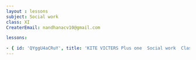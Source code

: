 ```yaml
--- 
layout : lessons 
subject: Social work
class: XI
CreaterEmail: nandhanacv10@gmail.com

lessons: 

- { id: 'QYggU4aCRuY', title: 'KITE VICTERS Plus one  Social work  Class 01 (First Bell-ഫസ്റ്റ് ബെല്‍)' }
---
```

